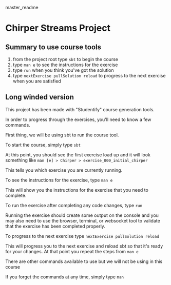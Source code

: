 master_readme

# Chirper Streams Project

## Summary to use course tools
1) from the project root type `sbt` to begin the course
2) type `man e` to see the instructions for the exercise
3) type `run` when you think you've got the solution
4) type `nextExercise pullSolution reload` to progress to the next exercise when you are satisfied

## Long winded version
This project has been made with "Studentify" course generation tools. 

In order to progress through the exercises, you'll need to know a few commands. 

First thing, we will be using sbt to run the course tool. 

To start the course, simply type `sbt`

At this point, you should see the first exercise load up and it will look
something like `man [e] > Chirper > exercise_000_initial_chirper`

This tells you which exercise you are currently running. 

To see the instructions for the exercise, type `man e`

This will show you the instructions for the exercise that you need to complete.

To run the exercise after completing any code changes, type `run`

Running the exercise should create some output on the console and you may 
also need to use the browser, terminal, or websocket tool to validate 
that the exercise has been completed properly. 

To progress to the next exercise type `nextExercise pullSolution reload`

This will progress you to the next exercise and reload sbt so that it's ready 
for your changes. At that point you repeat the steps from `man e`

There are other commands available to use but we will not be using in this course

If you forget the commands at any time, simply type `man`




